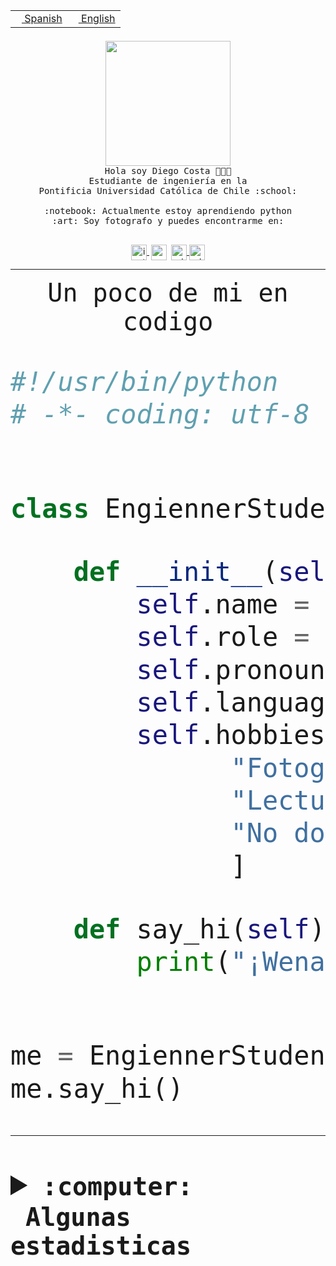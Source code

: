 <table border="0"  align="right">
 <tr><td><a href="README.md"><img src="https://upload.wikimedia.org/wikipedia/commons/thumb/8/89/Bandera_de_Espa%C3%B1a.svg/1200px-Bandera_de_Espa%C3%B1a.svg.png" height="10"> Spanish</a></td>
 <td><a href="README.en.md"><img src="https://upload.wikimedia.org/wikipedia/commons/a/a4/Flag_of_the_United_States.svg" height="10"> English</a></td></tr>
</table><br><br><br>


<p align="center">
  <img src="https://github.com/diegocostares/diegocostares/blob/main/Images/aaa2.gif?raw=true" height="200px">
  <br><samp>
    Hola soy Diego Costa 👨🏻‍💻<br>
    Estudiante de ingeniería en la <br>
    Pontificia Universidad Católica de Chile :school:<br>
  <br>
    :notebook: Actualmente estoy aprendiendo python <br>
    :art: Soy fotografo y puedes encontrarme en: <br>
  <br></samp>
  
</p>

<p align="center">
   <a href="https://instagram.com/diegocosta_no" target="blank">
    <img 
    align="center" src="https://cdn.jsdelivr.net/npm/simple-icons@3.0.1/icons/instagram.svg" alt="instagram" height="25px" width="25px" />
  </a>
  <a style="border: 3px solid; color: white;"href="https://t.me/diegocosta_no" target="blank">
  <img
  align="center" alt="Telegram" width="25px" src="https://icons-for-free.com/iconfiles/png/512/Telegram-1324888767380505522.png" />
</a>
<a href="https://api.whatsapp.com/send?phone=56971897835&text=Hola!" target="blank">
  <img
  align="center" alt="wtsp" width="25px" src="https://img.icons8.com/pastel-glyph/2x/whatsapp--v2.png" />
</a>
<a href="https://www.linkedin.com/in/diego-costa-786249213/" target="blank">
  <img
  align="center" alt="wtsp" width="25px" src="https://img.icons8.com/metro/452/linkedin.png" />
</a>

  </a>
</p>

---


<p align="center"><font size="25"><samp>Un poco de mi en codigo</samp></front></p>


```python
#!/usr/bin/python
# -*- coding: utf-8 -*-


class EngiennerStudent:

    def __init__(self):
        self.name = "Diego Costa"
        self.role = "Estudiante"
        self.pronouns = "he/him"
        self.language_spoken = ["es_CL", "en_US"]
        self.hobbies = [
              "Fotografia",
              "Lectura",
              "No dormir",
              ]

    def say_hi(self):
        print("¡Wena mundo!")


me = EngiennerStudent()
me.say_hi()
```
---
<details>
  <summary><b><samp>:computer: &nbsp;Algunas estadisticas</samp></b></summary>
  <br/></p>

<!--START_SECTION:waka-->
![Code Time](http://img.shields.io/badge/Code%20Time-717%20hrs%2048%20mins-blue)

**Soy nocturno 🦉** 

```text
🌞 Mañana     7 commits      ░░░░░░░░░░░░░░░░░░░░░░░░░   1.22% 
🌆 Día        184 commits    ████████░░░░░░░░░░░░░░░░░   31.94% 
🌃 Tarde      232 commits    ██████████░░░░░░░░░░░░░░░   40.28% 
🌙 Noche      153 commits    ██████░░░░░░░░░░░░░░░░░░░   26.56%

```
📅 **Soy más productivo los Miércoles** 

```text
Lunes        60 commits     ██░░░░░░░░░░░░░░░░░░░░░░░   10.42% 
Martes       74 commits     ███░░░░░░░░░░░░░░░░░░░░░░   12.85% 
Miércoles    133 commits    █████░░░░░░░░░░░░░░░░░░░░   23.09% 
Jueves       72 commits     ███░░░░░░░░░░░░░░░░░░░░░░   12.5% 
Viernes      57 commits     ██░░░░░░░░░░░░░░░░░░░░░░░   9.9% 
Sábado       75 commits     ███░░░░░░░░░░░░░░░░░░░░░░   13.02% 
Domingo      105 commits    ████░░░░░░░░░░░░░░░░░░░░░   18.23%

```


📊 **Esta semana me dediqué a** 

```text
🐱‍💻 Proyectos: 
login_MP                 50 mins             ████████████████████████░   95.82% 
app                      2 mins              █░░░░░░░░░░░░░░░░░░░░░░░░   4.18%

```


 Last Updated on 05/11/2022 08:30:07 UTC
<!--END_SECTION:waka-->
  
  

<p align="center"> <img src="https://github-readme-stats.vercel.app/api?username=diegocostares&show_icons=true&theme=ayu-mirage" alt="abhisheknaiidu" /></p>
 
</details>
